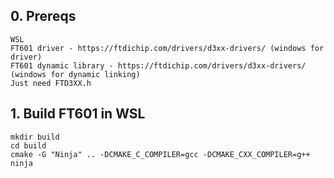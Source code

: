 ## 0. Prereqs
```
WSL
FT601 driver - https://ftdichip.com/drivers/d3xx-drivers/ (windows for driver)
FT601 dynamic library - https://ftdichip.com/drivers/d3xx-drivers/ (windows for dynamic linking)
Just need FTD3XX.h
```

## 1. Build FT601 in WSL

```
mkdir build
cd build
cmake -G "Ninja" .. -DCMAKE_C_COMPILER=gcc -DCMAKE_CXX_COMPILER=g++ 
ninja
```